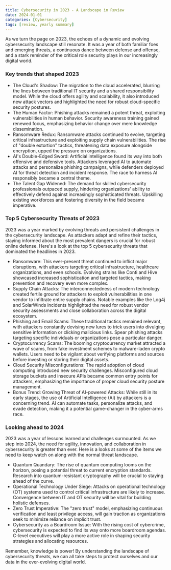 ```yaml
---
title: Cybersecurity in 2023 - A Landscape in Review
date: 2024-01-01
categories: [Cybersecurity]
tags: [review, yearly summary] 
---
```


As we turn the page on 2023, the echoes of a dynamic and evolving cybersecurity landscape still resonate.
It was a year of both familiar foes and emerging threats, a continuous dance between defense and offense,
and a stark reminder of the critical role security plays in our increasingly digital world.

### Key trends that shaped 2023

-	The Cloud's Shadow: The migration to the cloud accelerated, blurring the lines between traditional IT
security and a shared responsibility model. While the cloud offers agility and scalability, it also introduced
new attack vectors and highlighted the need for robust cloud-specific security postures.
-	The Human Factor: Phishing attacks remained a potent threat, exploiting vulnerabilities in human behavior.
Security awareness training gained renewed focus, emphasizing behavior change over mere knowledge
dissemination.
-	Ransomware Redux: Ransomware attacks continued to evolve, targeting critical infrastructure and
exploiting supply chain vulnerabilities. The rise of "double extortion" tactics, threatening data exposure
alongside encryption, upped the pressure on organizations.
-	AI's Double-Edged Sword: Artificial intelligence found its way into both offensive and defensive tools.
Attackers leveraged AI to automate attacks and personalize phishing campaigns, while defenders deployed
AI for threat detection and incident response. The race to harness AI responsibly became a central theme.
-	The Talent Gap Widened: The demand for skilled cybersecurity professionals outpaced supply, hindering
organizations' ability to effectively defend against increasingly sophisticated threats. Upskilling existing
workforces and fostering diversity in the field became imperative.

### Top 5 Cybersecurity Threats of 2023

2023 was a year marked by evolving threats and persistent challenges in the cybersecurity landscape. As
attackers adapt and refine their tactics, staying informed about the most prevalent dangers is crucial for
robust online defense. Here's a look at the top 5 cybersecurity threats that dominated the headlines in 2023.

- Ransomware: This ever-present threat continued to inflict major disruptions, with attackers targeting
critical infrastructure, healthcare organizations, and even schools. Evolving strains like Conti and Hive
showcased increased sophistication and targeted tactics, making prevention and recovery even more
complex.
- Supply Chain Attacks: The interconnectedness of modern technology created fertile ground for attackers
to exploit vulnerabilities in one vendor to infiltrate entire supply chains. Notable examples like the Log4j
and SolarWinds incidents highlighted the need for robust vendor security assessments and close
collaboration across the digital ecosystem.
- Phishing and Email Scams: These traditional tactics remained relevant, with attackers constantly devising
new lures to trick users into divulging sensitive information or clicking malicious links. Spear phishing
attacks targeting specific individuals or organizations pose a particular danger.
- Cryptocurrency Scams: The booming cryptocurrency market attracted a wave of scams, from fake
investment schemes to malware-laden crypto wallets. Users need to be vigilant about verifying platforms
and sources before investing or storing their digital assets.
- Cloud Security Misconfigurations: The rapid adoption of cloud computing introduced new security
challenges. Misconfigured cloud storage buckets and insecure APIs became common entry points for
attackers, emphasizing the importance of proper cloud security posture management.
- Bonus Trend: Growing Threat of AI-powered Attacks: While still in its early stages, the use of Artificial
Intelligence (AI) by attackers is a concerning trend. AI can automate tasks, personalize attacks, and evade
detection, making it a potential game-changer in the cyber-arms race.


### Looking ahead to 2024

2023 was a year of lessons learned and challenges surmounted. As we step into 2024, the need for agility,
innovation, and collaboration in cybersecurity is greater than ever. Here is a looks at some of the items
we need to keep watch on along with the normal threat landscape.

-	Quantum Quandary: The rise of quantum computing looms on the horizon, posing a potential threat to
current encryption standards. Research into quantum-resistant cryptography will be crucial to staying
ahead of the curve.
-	Operational Technology Under Siege: Attacks on operational technology (OT) systems used to control
critical infrastructure are likely to increase. Convergence between IT and OT security will be vital for
building holistic defenses.
-	Zero Trust Imperative: The "zero trust" model, emphasizing continuous verification and least privilege
access, will gain traction as organizations seek to minimize reliance on implicit trust.
-	Cybersecurity as a Boardroom Issue: With the rising cost of cybercrime, cybersecurity is expected to find
its way onto more boardroom agendas. C-level executives will play a more active role in shaping security
strategies and allocating resources.

Remember, knowledge is power! By understanding the landscape of cybersecurity threats, we can all take
steps to protect ourselves and our data in the ever-evolving digital world.
